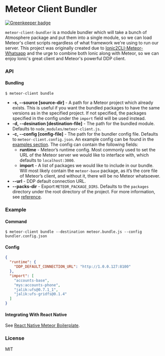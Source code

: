 # Meteor Client Bundler

[![Greenkeeper badge](https://badges.greenkeeper.io/Urigo/meteor-client-bundler.svg)](https://greenkeeper.io/)

`meteor-client-bundler` is a module bundler which will take a bunch of Atmosphere package and put them into a single module, so we can load Meteor's client scripts regardless of what framework we're using to run our server. This project was originally created due to [Ionic2CLI-Meteor-Whatsapp](https://github.com/Urigo/Ionic2CLI-Meteor-WhatsApp) and the urge to combine both Ionic along with Meteor, so we can enjoy Ionic's great client and Meteor's powerful DDP client.

### API

#### Bundling

    $ meteor-client bundle

- **-s, --source [source-dir]** - A path for a Meteor project which already exists. This is useful if you want the bundled packages to have the same versions as in the specified project. If not specified, the packages specified in the config under the `import` field will be used instead.
- **-d, --desination [destination-file]** - The path for the bundled module. Defaults to `node_modules/meteor-client.js`.
- **-c, --config [config-file]** - The path for the bundler config file. Defaults to `meteor-client.config.json`. An example config can be found in the [examples section](#examples). The config can contain the following fields:
  - **runtime** - Meteor’s runtime config. Most commonly used to set the URL of the Meteor server we would like to interface with, which defaults to `localhost:3000`.
  - **import** - A list of packages we would like to include in our bundle. Will most likely contain the `meteor-base` package, as it’s the core file of Meteor’s client, and without it, there will be no Meteor whatsoever.
- **--url** - DDP default connection URL.
- **--packs-dir** - Export `METEOR_PACKAGE_DIRS`. Defaults to the `packages` directory under the root directory of the project. For more information, see [reference](https://docs.meteor.com/environment-variables.html#METEOR-PACKAGE-DIRS).

### Example

#### Command

    $ meteor-client bundle --destination meteor.bundle.js --config bundler.config.json

#### Config

```json
{
  "runtime": {
    "DDP_DEFAULT_CONNECTION_URL": "http://1.0.0.127:8100"
  },
  "import": [
    "accounts-base",
    "mys:accounts-phone",
    "jalik:ufs@0.7.1_1",
    "jalik:ufs-gridfs@0.1.4"
  ]
}
```

#### Integrating With React Native

See [React Native Meteor Boilerplate](https://github.com/DAB0mB/ReactNativeMeteorBoilerplate).

### License

MIT